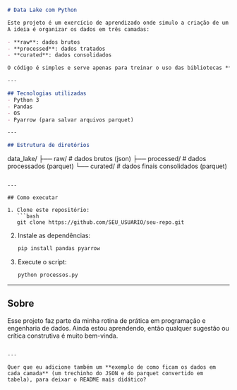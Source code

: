 ```markdown

# Data Lake com Python

Este projeto é um exercício de aprendizado onde simulo a criação de um data lake usando Python.  
A ideia é organizar os dados em três camadas:

- **raw**: dados brutos  
- **processed**: dados tratados  
- **curated**: dados consolidados  

O código é simples e serve apenas para treinar o uso das bibliotecas **pandas** e **os**.

---

## Tecnologias utilizadas
- Python 3  
- Pandas  
- OS  
- Pyarrow (para salvar arquivos parquet)

---

## Estrutura de diretórios

```

data\_lake/
├── raw/          # dados brutos (json)
├── processed/    # dados processados (parquet)
└── curated/      # dados finais consolidados (parquet)

````

---

## Como executar

1. Clone este repositório:  
   ```bash
   git clone https://github.com/SEU_USUARIO/seu-repo.git
````

2. Instale as dependências:

   ```bash
   pip install pandas pyarrow
   ```

3. Execute o script:

   ```bash
   python processos.py
   ```

---

## Sobre

Esse projeto faz parte da minha rotina de prática em programação e engenharia de dados.
Ainda estou aprendendo, então qualquer sugestão ou crítica construtiva é muito bem-vinda.

```

---

Quer que eu adicione também um **exemplo de como ficam os dados em cada camada** (um trechinho do JSON e do parquet convertido em tabela), para deixar o README mais didático?
```
